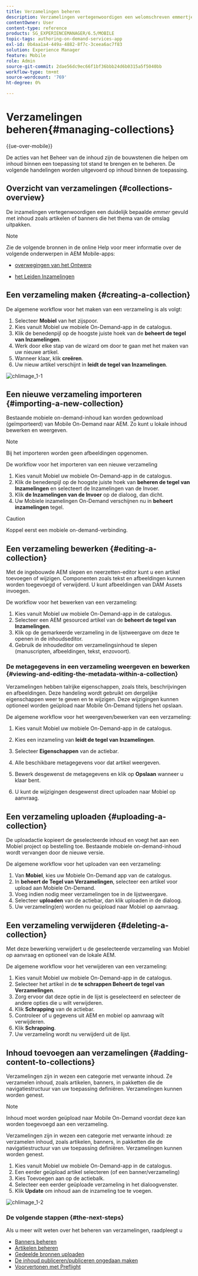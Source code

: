 ```yaml
---
title: Verzamelingen beheren
description: Verzamelingen vertegenwoordigen een welomschreven emmertje dat is gevuld met inhoud, zoals artikelen of banners, die het thema van de omslag aanpast. Volg deze pagina voor meer informatie.
contentOwner: User
content-type: reference
products: SG_EXPERIENCEMANAGER/6.5/MOBILE
topic-tags: authoring-on-demand-services-app
exl-id: 0b4aa1a4-449a-4882-8f7c-3ceea6ac7f83
solution: Experience Manager
feature: Mobile
role: Admin
source-git-commit: 2dae56dc9ec66f1bf36bbb24d6b0315a5f5040bb
workflow-type: tm+mt
source-wordcount: '769'
ht-degree: 0%

---
```


# Verzamelingen beheren{#managing-collections}

{{ue-over-mobile}}

De acties van het Beheer van de inhoud zijn de bouwstenen die helpen om inhoud binnen een toepassing tot stand te brengen en te beheren. De volgende handelingen worden uitgevoerd op inhoud binnen de toepassing.

## Overzicht van verzamelingen {#collections-overview}

De inzamelingen vertegenwoordigen een duidelijk bepaalde *emmer* gevuld met inhoud zoals artikelen of banners die het thema van de omslag uitpakken.

>[!NOTE]
>
>Zie de volgende bronnen in de online Help voor meer informatie over de volgende onderwerpen in AEM Mobile-apps:
>
>* [ overwegingen van het Ontwerp ](https://helpx.adobe.com/nl/digital-publishing-solution/help/design-app.html)
>
>* [ het Leiden Inzamelingen ](https://helpx.adobe.com/nl/digital-publishing-solution/help/creating-collections.html)
>

## Een verzameling maken {#creating-a-collection}

De algemene workflow voor het maken van een verzameling is als volgt:

1. Selecteer **Mobiel** van het zijspoor.
1. Kies vanuit Mobiel uw mobiele On-Demand-app in de catalogus.
1. Klik de benedenpijl op de hoogste juiste hoek van de **beheert de tegel van Inzamelingen**.
1. Werk door elke stap van de wizard om door te gaan met het maken van uw nieuwe artikel.
1. Wanneer klaar, klik **creëren**.
1. Uw nieuw artikel verschijnt in **leidt de tegel van Inzamelingen**.

![ chlimage_1-1 ](assets/chlimage_1-1.gif)

## Een nieuwe verzameling importeren {#importing-a-new-collection}

Bestaande mobiele on-demand-inhoud kan worden gedownload (geïmporteerd) van Mobile On-Demand naar AEM. Zo kunt u lokale inhoud bewerken en weergeven.

>[!NOTE]
>
>Bij het importeren worden geen afbeeldingen opgenomen.

De workflow voor het importeren van een nieuwe verzameling

1. Kies vanuit Mobiel uw mobiele On-Demand-app in de catalogus.
1. Klik de benedenpijl op de hoogste juiste hoek van **beheren de tegel van Inzamelingen** en selecteert de Inzamelingen van de Invoer.
1. Klik **de Inzamelingen van de Invoer** op de dialoog, dan dicht.
1. Uw Mobiele inzamelingen On-Demand verschijnen nu in **beheert inzamelingen** tegel.

>[!CAUTION]
>
>Koppel eerst een mobiele on-demand-verbinding.

## Een verzameling bewerken {#editing-a-collection}

Met de ingebouwde AEM slepen en neerzetten-editor kunt u een artikel toevoegen of wijzigen. Componenten zoals tekst en afbeeldingen kunnen worden toegevoegd of verwijderd. U kunt afbeeldingen van DAM Assets invoegen.

De workflow voor het bewerken van een verzameling:

1. Kies vanuit Mobiel uw mobiele On-Demand-app in de catalogus.
1. Selecteer een AEM gesourced artikel van de **beheert de tegel van Inzamelingen**.
1. Klik op de gemarkeerde verzameling in de lijstweergave om deze te openen in de inhoudseditor.
1. Gebruik de inhoudeditor om verzamelingsinhoud te slepen (manuscripten, afbeeldingen, tekst, enzovoort).

### De metagegevens in een verzameling weergeven en bewerken {#viewing-and-editing-the-metadata-within-a-collection}

Verzamelingen hebben talrijke eigenschappen, zoals titels, beschrijvingen en afbeeldingen. Deze handeling wordt gebruikt om dergelijke eigenschappen weer te geven en te wijzigen. Deze wijzigingen kunnen optioneel worden geüpload naar Mobile On-Demand tijdens het opslaan.

De algemene workflow voor het weergeven/bewerken van een verzameling:

1. Kies vanuit Mobiel uw mobiele On-Demand-app in de catalogus.
1. Kies een inzameling van **leidt de tegel van Inzamelingen**.

1. Selecteer **Eigenschappen** van de actiebar.
1. Alle beschikbare metagegevens voor dat artikel weergeven.
1. Bewerk desgewenst de metagegevens en klik op **Opslaan** wanneer u klaar bent.
1. U kunt de wijzigingen desgewenst direct uploaden naar Mobiel op aanvraag.

## Een verzameling uploaden {#uploading-a-collection}

De uploadactie kopieert de geselecteerde inhoud en voegt het aan een Mobiel project op bestelling toe. Bestaande mobiele on-demand-inhoud wordt vervangen door de nieuwe versie.

De algemene workflow voor het uploaden van een verzameling:

1. Van **Mobiel**, kies uw Mobiele On-Demand app van de catalogus.
1. In **beheert de Tegel van Verzamelingen**, selecteer een artikel voor upload aan Mobiele On-Demand.
1. Voeg indien nodig meer verzamelingen toe in de lijstweergave.
1. Selecteer **uploaden** van de actiebar, dan klik uploaden in de dialoog.
1. Uw verzameling(en) worden nu geüpload naar Mobiel op aanvraag.

## Een verzameling verwijderen {#deleting-a-collection}

Met deze bewerking verwijdert u de geselecteerde verzameling van Mobiel op aanvraag en optioneel van de lokale AEM.

De algemene workflow voor het verwijderen van een verzameling:

1. Kies vanuit Mobiel uw mobiele On-Demand-app in de catalogus.
1. Selecteer het artikel in de **te schrappen Beheert de tegel van Verzamelingen**.
1. Zorg ervoor dat deze optie in de lijst is geselecteerd en selecteer de andere opties die u wilt verwijderen.
1. Klik **Schrapping** van de actiebar.
1. Controleer of u gegevens uit AEM en mobiel op aanvraag wilt verwijderen.
1. Klik **Schrapping**.
1. Uw verzameling wordt nu verwijderd uit de lijst.

## Inhoud toevoegen aan verzamelingen {#adding-content-to-collections}

Verzamelingen zijn in wezen een categorie met verwante inhoud. Ze verzamelen inhoud, zoals artikelen, banners, in pakketten die de navigatiestructuur van uw toepassing definiëren. Verzamelingen kunnen worden genest.

>[!NOTE]
>
>Inhoud moet worden geüpload naar Mobile On-Demand voordat deze kan worden toegevoegd aan een verzameling.

Verzamelingen zijn in wezen een categorie met verwante inhoud: ze verzamelen inhoud, zoals artikelen, banners, in pakketten die de navigatiestructuur van uw toepassing definiëren. Verzamelingen kunnen worden genest.

1. Kies vanuit Mobiel uw mobiele On-Demand-app in de catalogus.
1. Een eerder geüpload artikel selecteren (of een banner/verzameling)
1. Kies Toevoegen aan op de actiebalk.
1. Selecteer een eerder geüploade verzameling in het dialoogvenster.
1. Klik **Update** om inhoud aan de inzameling toe te voegen.

![ chlimage_1-2 ](assets/chlimage_1-2.gif)

### De volgende stappen {#the-next-steps}

Als u meer wilt weten over het beheren van verzamelingen, raadpleegt u

* [Banners beheren](/help/mobile/mobile-on-demand-managing-banners.md)
* [Artikelen beheren](/help/mobile/mobile-on-demand-managing-articles.md)
* [Gedeelde bronnen uploaden](/help/mobile/mobile-on-demand-shared-resources.md)
* [De inhoud publiceren/publiceren ongedaan maken](/help/mobile/mobile-on-demand-publishing-unpublishing.md)
* [Voorvertonen met Preflight](/help/mobile/aem-mobile-manage-ondemand-services.md)
